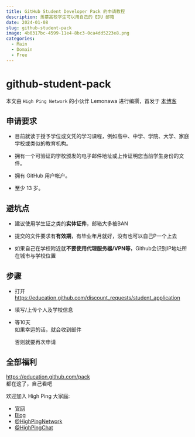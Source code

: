 ```yaml
---
title: GitHub Student Developer Pack 的申请教程
description: 羡慕高校学生可以用自己的 EDU 邮箱
date: 2024-01-08
slug: github-student-pack
image: 4b0317bc-4599-11e4-8bc3-0ca4dd5223e8.png
categories:
  - Main
  - Domain
  - Free
---
```


# github-student-pack

本文由 `High Ping Network` 的小伙伴 Lemonawa 进行编撰，首发于 [本博客](https://blog.highp.ing)

## 申请要求

* 目前就读于授予学位或文凭的学习课程，例如高中、中学、学院、大学、家庭学校或类似的教育机构。

* 拥有一个可验证的学校颁发的电子邮件地址或上传证明您当前学生身份的文件。

* 拥有 GitHub 用户帐户。

* 至少 13 岁。
  
## 避坑点

* 建议使用学生证之类的**实体证件**，邮箱大多被BAN

* 提交的文件要求有**有效期**，有毕业年月就好，没有也可以自己P一个上去

* 如果自己在学校附近就**不要使用代理服务器/VPN等**，Github会识别IP地址所在城市与学校位置
  
## 步骤

* 打开 https://education.github.com/discount_requests/student_application

* 填写/上传个人及学校信息

* 等10天  
  如果幸运的话，就会收到邮件

  否则就要再次申请
  
## 全部福利
  
  https://education.github.com/pack  
  都在这了，自己看吧  

欢迎加入 High Ping 大家庭:
- [官网](https://highp.ing)
- [Blog](https://blog.highp.ing)
- [@HighPingNetwork](https://t.me/HighPingNetwork)
- [@HighPingChat](https://t.me/highpingchat)